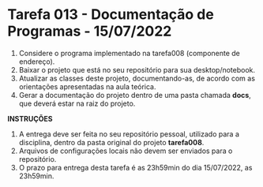 # Tarefa 013 - Documentação de Programas - 15/07/2022

1. Considere o programa implementado na tarefa008 (componente de endereço).
2. Baixar o projeto que está no seu repositório para sua desktop/notebook.
2. Atualizar as classes deste projeto, documentando-as, de acordo com as orientações apresentadas na aula teórica.
3. Gerar a documentação do projeto dentro de uma pasta chamada **docs**, que deverá estar na raiz do projeto.

**INSTRUÇÕES**
1. A entrega deve ser feita no seu repositório pessoal, utilizado para a disciplina, dentro da pasta original do projeto **tarefa008**.
2. Arquivos de configurações locais não devem ser enviados para o repositório.
3. O prazo para entrega desta tarefa é as 23h59min do dia 15/07/2022, as 23h59min.
